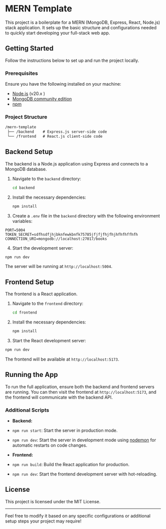 # MERN Template

This project is a boilerplate for a MERN (MongoDB, Express, React, Node.js) stack application. It sets up the basic structure and configurations needed to quickly start developing your full-stack web app.

## Getting Started

Follow the instructions below to set up and run the project locally.

### Prerequisites

Ensure you have the following installed on your machine:

- [Node.js](https://nodejs.org/) (v20.x )
- [MongoDB community edition](https://www.mongodb.com/)
- [npm](https://www.npmjs.com/)

### Project Structure

```MARKDOWN
/mern-template
 ├── /backend    # Express.js server-side code
 └── /frontend   # React.js client-side code
```

## Backend Setup

The backend is a Node.js application using Express and connects to a MongoDB database.

1. Navigate to the `backend` directory:

    ```bash
    cd backend
    ```

2. Install the necessary dependencies:

    ```bash
    npm install
    ```

3. Create a `.env` file in the `backend` directory with the following environment variables:

  ```env
  PORT=5004
  TOKEN_SECRET=sdfhsdfjhjbknfewkbnfk75785jfjfjfhjfhjhfhfhffhfh
  CONNECTION_URI=mongodb://localhost:27017/books

  ```

4. Start the development server:

```bash
npm run dev
```

The server will be running at `http://localhost:5004`.

## Frontend Setup

The frontend is a React application.

1. Navigate to the `frontend` directory:

    ```bash
    cd frontend
    ```

2. Install the necessary dependencies:

    ```bash
    npm install
    ```

3. Start the React development server:

```bash
npm run dev
```

The frontend will be available at `http://localhost:5173`.

## Running the App

To run the full application, ensure both the backend and frontend servers are running. You can then visit the frontend at `http://localhost:5173`, and the frontend will communicate with the backend API.

### Additional Scripts

- **Backend:**

- `npm run start`: Start the server in production mode.
- `npm run dev`: Start the server in development mode using [nodemon](https://www.npmjs.com/package/nodemon) for automatic restarts on code changes.

- **Frontend:**
- `npm run build`: Build the React application for production.
- `npm run dev`: Start the frontend development server with hot-reloading.

## License

This project is licensed under the MIT License.

---

Feel free to modify it based on any specific configurations or additional setup steps your project may require!
